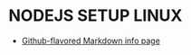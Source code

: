 # NODEJS SETUP LINUX
<ul>
  <li>
    <a href="https://nodejs.org/en/download/">Github-flavored Markdown info page</a>
  </li>
</ul>
